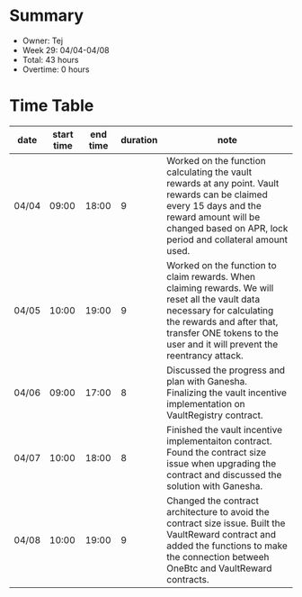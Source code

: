 # Summary
* Owner: Tej
* Week 29: 04/04-04/08
* Total: 43 hours
* Overtime: 0 hours

# Time Table
| date  | start time  | end time | duration  |  note |
|---|---|---|---|---|
| 04/04  | 09:00  | 18:00  | 9 | Worked on the function calculating the vault rewards at any point. Vault rewards can be claimed every 15 days and the reward amount will be changed based on APR, lock period and collateral amount used. |
| 04/05  | 10:00  | 19:00  | 9 | Worked on the function to claim rewards. When claiming rewards. We will reset all the vault data necessary for calculating the rewards and after that, transfer ONE tokens to the user and it will prevent the reentrancy attack. |
| 04/06  | 09:00  | 17:00  | 8 | Discussed the progress and plan with Ganesha. Finalizing the vault incentive implementation on VaultRegistry contract. |
| 04/07  | 10:00  | 18:00  | 8 | Finished the vault incentive implementaiton contract. Found the contract size issue when upgrading the contract and discussed the solution with Ganesha. |
| 04/08  | 10:00  | 19:00  | 9 | Changed the contract architecture to avoid the contract size issue. Built the VaultReward contract and added the functions to make the connection betweeh OneBtc and VaultReward contracts. |

